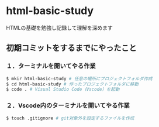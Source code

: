 # html-basic-study
HTMLの基礎を勉強し記録して理解を深めます
## 初期コミットをするまでにやったこと

### １．ターミナルを開いてやる作業

```bash
$ mkir html-basic-study # 任意の場所にプロジェクトフォルダ作成
$ cd html-basic-study # 作ったプロジェクトフォルダに移動
$ code . # Visual Studio Code（Vscode）を起動
```
### ２．Vscode内のターミナルを開いてやる作業

```bash
$ touch .gitignore # git対象外を設定するファイルを作成
```

